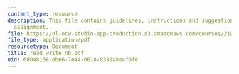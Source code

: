 ```yaml
---
content_type: resource
description: This file contains guidelines, instructions and suggestions for journal
  assignment.
file: https://ol-ocw-studio-app-production.s3.amazonaws.com/courses/21w-731-1-writing-and-experience-exploring-self-in-society-spring-2004/6d048168ebe67e4406180381a8e4f6f8_read_write_nb.pdf
file_type: application/pdf
resourcetype: Document
title: read_write_nb.pdf
uid: 6d048168-ebe6-7e44-0618-0381a8e4f6f8
---
```

